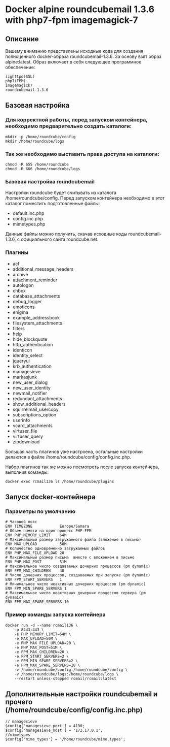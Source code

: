 # Docker alpine roundcubemail 1.3.6 with php7-fpm imagemagick-7

## Описание

Вашему вниманию представлены исходные кода для создания полноценного docker-образа roundcubemail-1.3.6.
За основу взят образ alpine:latest.
Образ включает в себя следующее программное обеспечение:
```
lighttpd(SSL)
php7(FPM)
imagemagick7
roundcubemail-1.3.6
```
## Базовая настройка
### Для корректной работы, перед запуском контейнера, необходимо предварительно создать каталоги:
```
mkdir -p /home/roundcube/config
mkdir /home/roundcube/logs
```
### Так же необходимо выставить права доступа на каталоги:
```
chmod -R 655 /home/roundcube
chmod -R 666 /home/roundcube/logs
```
### Базовая настройка roundcubemail
Настройки roundcube будет считывать из каталога /home/roundcube/config.
Перед запуском контейнера необходимо в этот каталог поместить подготовленные файлы:
- default.inc.php
- config.inc.php
- mimetypes.php

Данные файлы можно получить, скачав исходные коды roundcubemail-1.3.6, с официального сайта roundcube.net.

### Плагины
- acl
- additional_message_headers
- archive
- attachment_reminder
- autologon
- chbox
- database_attachments
- debug_logger
- emoticons
- enigma
- example_addressbook
- filesystem_attachments
- filters
- help
- hide_blockquote
- http_authentication
- identicon
- identity_select
- jqueryui
- krb_authentication
- managesieve
- markasjunk
- new_user_dialog
- new_user_identity
- newmail_notifier
- redundant_attachments
- show_additional_headers
- squirrelmail_usercopy
- subscriptions_option
- userinfo
- vcard_attachments
- virtuser_file
- virtuser_query
- zipdownload

Большая часть плагинов уже настроена, остальные настройки делаются в файле /home/roundcube/config/config.inc.php.

Набор плагинов так же можно посмотреть после запуска контейнера, выполнив команды:
```
docker exec rcmail136 ls /home/roundcube/plugins
```

## Запуск docker-контейнера
### Параметры по умолчанию
```
# Часовой пояс
ENV TIMEZONE            Europe/Samara
# Объем памяти на один процесс PHP-FPM
ENV PHP_MEMORY_LIMIT    64M
# Максимальный размер загружаемого файла (вложение в письмо)
ENV MAX_UPLOAD          50M
# Количество одновременно загружаемых файлов
ENV PHP_MAX_FILE_UPLOAD 20
# Максимальный размер письма  вместе с вложением в письмо
ENV PHP_MAX_POST        51M
# Максимальное число создаваемых дочерних процессов (pm dynamic)
ENV FPM_MAX_CHILDREN 	40
# Число дочерних процессов, создаваемых при запуске (pm dynamic)
ENV FPM_START_SERVERS 	1
# Минимальное число неактивных дочерних процессов (pm dynamic)
ENV FPM_MIN_SPARE_SERVERS 1
# Максимальное число неактивных дочерних процессов сервера (pm dynamic)
ENV FPM_MAX_SPARE_SERVERS 10
```
### Пример команды запуска контейнера
```
docker run -d --name rcmail136 \
    -p 8443:443 \
    -e PHP_MEMORY_LIMIT=64M \
    -e MAX_UPLOAD=50M \
    -e PHP_MAX_FILE_UPLOAD=20 \
    -e PHP_MAX_POST=51M \
    -e FPM_MAX_CHILDREN=20 \
    -e FPM_START_SERVERS=2 \
    -e FPM_MIN_SPARE_SERVERS=2 \
    -e FPM_MAX_SPARE_SERVERS=10 \
    -v /home/roundcube/config:/home/roundcube/config \
    -v /home/roundcube/logs:/home/roundcube/logs \
    --restart unless-stopped rcmail/rcmail:latest
```
## Дополнительные настройки roundcubemail и прочего (/home/roundcube/config/config.inc.php)
```
// managesieve
$config['managesieve_port'] = 4190;
$config['managesieve_host'] = '172.17.0.1';
//mimetypes
$config['mime_types'] = '/home/roundcube/mime.types';
```
